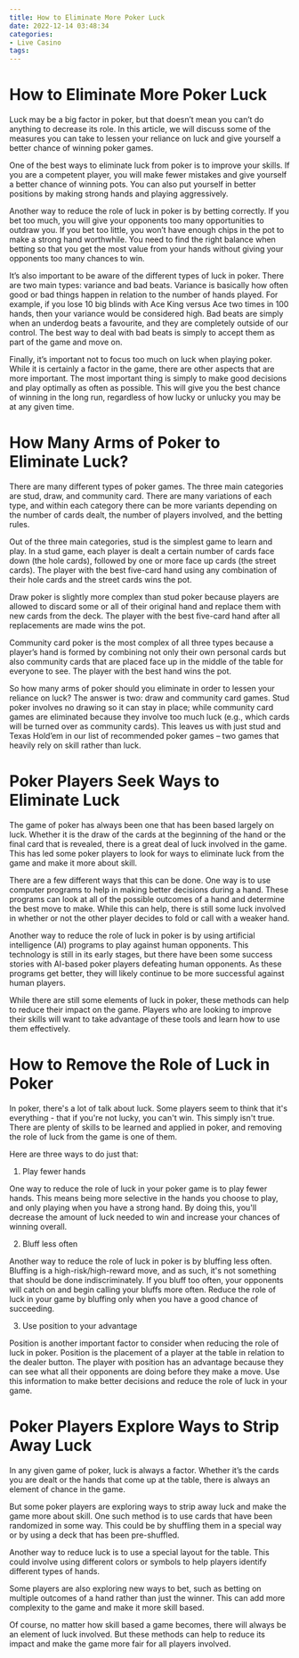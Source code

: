 ```yaml
---
title: How to Eliminate More Poker Luck
date: 2022-12-14 03:48:34
categories:
- Live Casino
tags:
---
```



#  How to Eliminate More Poker Luck

Luck may be a big factor in poker, but that doesn’t mean you can’t do anything to decrease its role. In this article, we will discuss some of the measures you can take to lessen your reliance on luck and give yourself a better chance of winning poker games.

One of the best ways to eliminate luck from poker is to improve your skills. If you are a competent player, you will make fewer mistakes and give yourself a better chance of winning pots. You can also put yourself in better positions by making strong hands and playing aggressively.

Another way to reduce the role of luck in poker is by betting correctly. If you bet too much, you will give your opponents too many opportunities to outdraw you. If you bet too little, you won’t have enough chips in the pot to make a strong hand worthwhile. You need to find the right balance when betting so that you get the most value from your hands without giving your opponents too many chances to win.

It’s also important to be aware of the different types of luck in poker. There are two main types: variance and bad beats. Variance is basically how often good or bad things happen in relation to the number of hands played. For example, if you lose 10 big blinds with Ace King versus Ace two times in 100 hands, then your variance would be considered high. Bad beats are simply when an underdog beats a favourite, and they are completely outside of our control. The best way to deal with bad beats is simply to accept them as part of the game and move on.

Finally, it’s important not to focus too much on luck when playing poker. While it is certainly a factor in the game, there are other aspects that are more important. The most important thing is simply to make good decisions and play optimally as often as possible. This will give you the best chance of winning in the long run, regardless of how lucky or unlucky you may be at any given time.

#  How Many Arms of Poker to Eliminate Luck?

There are many different types of poker games. The three main categories are stud, draw, and community card. There are many variations of each type, and within each category there can be more variants depending on the number of cards dealt, the number of players involved, and the betting rules.

Out of the three main categories, stud is the simplest game to learn and play. In a stud game, each player is dealt a certain number of cards face down (the hole cards), followed by one or more face up cards (the street cards). The player with the best five-card hand using any combination of their hole cards and the street cards wins the pot.

Draw poker is slightly more complex than stud poker because players are allowed to discard some or all of their original hand and replace them with new cards from the deck. The player with the best five-card hand after all replacements are made wins the pot.

Community card poker is the most complex of all three types because a player’s hand is formed by combining not only their own personal cards but also community cards that are placed face up in the middle of the table for everyone to see. The player with the best hand wins the pot.

So how many arms of poker should you eliminate in order to lessen your reliance on luck? The answer is two: draw and community card games. Stud poker involves no drawing so it can stay in place; while community card games are eliminated because they involve too much luck (e.g., which cards will be turned over as community cards). This leaves us with just stud and Texas Hold’em in our list of recommended poker games – two games that heavily rely on skill rather than luck.

#  Poker Players Seek Ways to Eliminate Luck

The game of poker has always been one that has been based largely on luck. Whether it is the draw of the cards at the beginning of the hand or the final card that is revealed, there is a great deal of luck involved in the game. This has led some poker players to look for ways to eliminate luck from the game and make it more about skill.

There are a few different ways that this can be done. One way is to use computer programs to help in making better decisions during a hand. These programs can look at all of the possible outcomes of a hand and determine the best move to make. While this can help, there is still some luck involved in whether or not the other player decides to fold or call with a weaker hand.

Another way to reduce the role of luck in poker is by using artificial intelligence (AI) programs to play against human opponents. This technology is still in its early stages, but there have been some success stories with AI-based poker players defeating human opponents. As these programs get better, they will likely continue to be more successful against human players.

While there are still some elements of luck in poker, these methods can help to reduce their impact on the game. Players who are looking to improve their skills will want to take advantage of these tools and learn how to use them effectively.

#  How to Remove the Role of Luck in Poker

In poker, there's a lot of talk about luck. Some players seem to think that it's everything - that if you're not lucky, you can't win. This simply isn't true. There are plenty of skills to be learned and applied in poker, and removing the role of luck from the game is one of them.

Here are three ways to do just that:

1. Play fewer hands

One way to reduce the role of luck in your poker game is to play fewer hands. This means being more selective in the hands you choose to play, and only playing when you have a strong hand. By doing this, you'll decrease the amount of luck needed to win and increase your chances of winning overall.

2. Bluff less often

Another way to reduce the role of luck in poker is by bluffing less often. Bluffing is a high-risk/high-reward move, and as such, it's not something that should be done indiscriminately. If you bluff too often, your opponents will catch on and begin calling your bluffs more often. Reduce the role of luck in your game by bluffing only when you have a good chance of succeeding.

3. Use position to your advantage

Position is another important factor to consider when reducing the role of luck in poker. Position is the placement of a player at the table in relation to the dealer button. The player with position has an advantage because they can see what all their opponents are doing before they make a move. Use this information to make better decisions and reduce the role of luck in your game.

#  Poker Players Explore Ways to Strip Away Luck

In any given game of poker, luck is always a factor. Whether it’s the cards you are dealt or the hands that come up at the table, there is always an element of chance in the game.

But some poker players are exploring ways to strip away luck and make the game more about skill. One such method is to use cards that have been randomized in some way. This could be by shuffling them in a special way or by using a deck that has been pre-shuffled.

Another way to reduce luck is to use a special layout for the table. This could involve using different colors or symbols to help players identify different types of hands.

Some players are also exploring new ways to bet, such as betting on multiple outcomes of a hand rather than just the winner. This can add more complexity to the game and make it more skill based.

Of course, no matter how skill based a game becomes, there will always be an element of luck involved. But these methods can help to reduce its impact and make the game more fair for all players involved.